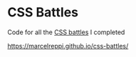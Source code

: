 # CSS Battles

Code for all the [CSS battles](https://cssbattle.dev/) I completed

<https://marcelreppi.github.io/css-battles/>
